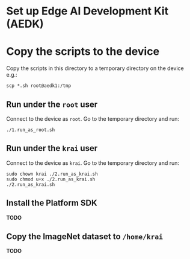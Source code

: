# Set up Edge AI Development Kit (AEDK)

# Copy the scripts to the device

Copy the scripts in this directory to a temporary directory on the device e.g.:

```
scp *.sh root@aedk1:/tmp
```

## Run under the `root` user

Connect to the device as `root`. Go to the temporary directory and run:

```
./1.run_as_root.sh
```

## Run under the `krai` user

Connect to the device as `krai`. Go to the temporary directory and run:

```
sudo chown krai ./2.run_as_krai.sh
sudo chmod u+x ./2.run_as_krai.sh
./2.run_as_krai.sh
```

## Install the Platform SDK
**TODO**

## Copy the ImageNet dataset to `/home/krai`
**TODO**
